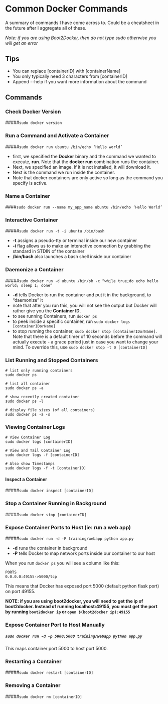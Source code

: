 # Common Docker Commands

A summary of commands I have come across to. Could be a cheatsheet in the future after I aggregate all of these.

*Note: if you are using Boot2Docker, then do not type sudo otherwise you will get an error*

## Tips

- You can replace [containerID] with [containerName]
- You only typically need 3 characters from [containerID]
- Append --help if you want more information about the command

## Commands

### Check Docker Version
#####`sudo docker version`

### Run a Command and Activate a Container
#####`sudo docker run ubuntu /bin/echo ‘Hello world’`

- first, we specified the **Docker** binary and the command we wanted to execute, **run**. Note that the **docker run** combination runs the container.
- Next, we specified an image. If it is not installed, it will download it.
- Next is the command we run inside the container. 
- Note that docker containers are only active so long as the command you specify is active.

### Name a Container
####`sudo docker run --name my_app_name ubuntu /bin/echo ‘Hello World’`

### Interactive Container  
#####`sudo docker run -t -i ubuntu /bin/bash`

- **-t** assigns a pseudo-tty or terminal inside our new container
- **-i** flag allows us to make an interactive connection by grabbing the standard in STDIN of the container
- **/bin/bash** also launches a bash shell inside our container

### Daemonize a Container
#####`sudo docker run -d ubuntu /bin/sh -c “while true;do echo hello world; sleep 1; done”`

- **-d** tells Docker to run the container and put it in the background, to “daemonize” it
- note that after you run this, you will not see the output but Docker will rather give you the **Container ID**.
- to see running Containers, run `docker ps`
- to peek inside a specific container, run `sudo docker logs [containerIDorName]`
- to stop running the container, `sudo docker stop [containerIDorName]`. Note that there is a default timer of 10 seconds before the command will actually execute - a grace period just in case you want to change your mind. To override this, use `sudo docker stop -t 0 [containerID]`

### List Running and Stopped Containers
```
# list only running containers
sudo docker ps

# list all container
sudo docker ps -a

# show recently created container
sudo docker ps -l

# display file sizes (of all containers)
sudo docker ps -a -s
```

### Viewing Container Logs
```
# View Container Log
sudo docker logs [containerID]

# View and Tail Container Log
sudo docker logs -f [containerID]

# Also show Timestamps
sudo docker logs -f -t [containerID]
```

#### Inspect a Container
#####`sudo docker inspect [containerID]`

### Stop a Container Running in Background
#####`sudo docker stop [containerID]`

### Expose Container Ports to Host (ie: run a web app)
#####`sudo docker run -d -P training/webapp python app.py`

- **-d** runs the container in background
- **-P** tells Docker to map network ports inside our container to our host

When you run `docker ps` you will see a column like this:
```
PORTS
0.0.0.0:49155->5000/tcp
```

This means that Docker has exposed port 5000 (default python flask port) on port 49155.

**NOTE: if you are using boot2docker, you will need to get the ip of boot2docker. Instead of running localhost:49155, you must get the port by running `boot2docker ip` or `open $(boot2docker ip):49155`**

### Expose Container Port to Host Manually
##### `sudo docker run -d -p 5000:5000 training/webapp python app.py`

This maps container port 5000 to host port 5000.

### Restarting a Container
#####`sudo docker restart [containerID]`

### Removing a Container
#####`sudo docker rm [containerID]`
